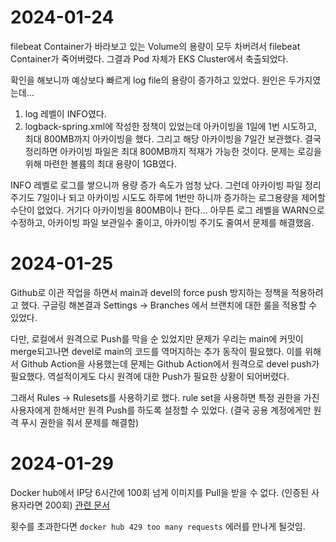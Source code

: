 # 2024-01-24

filebeat Container가 바라보고 있는 Volume의 용량이 모두 차버려서 filebeat Container가 죽어버렸다. 그결과 Pod 자체가 EKS Cluster에서 축출되었다.

확인을 해보니까 예상보다 빠르게 log file의 용량이 증가하고 있었다. 원인은 두가지였는데...

1. log 레벨이 INFO였다.
2. logback-spring.xml에 작성한 정책이 있었는데 아카이빙을 1일에 1번 시도하고, 최대 800MB까지 아카이빙을 했다. 그리고 해당 아카이빙을 7일간 보관했다. 결국 정리하면 아카이빙 파일은 최대 800MB까지 적재가 가능한 것이다. 문제는 로깅을 위해 마련한 볼륨의 최대 용량이 1GB였다.

INFO 레벨로 로그를 쌓으니까 용량 증가 속도가 엄청 났다. 그런데 아카이빙 파일 정리 주기도 7일이나 되고 아카이빙 시도도 하루에 1번만 하니까 증가하는 로그용량을 제어할 수단이 없었다. 거기다 아카이빙을 800MB이나 한다... 아무튼 로그 레벨을 WARN으로 수정하고, 아카이빙 파일 보관일수 줄이고, 아카이빙 주기도 줄여서 문제를 해결했음.

# 2024-01-25

Github로 이관 작업을 하면서 main과 devel의 force push 방지하는 정책을 적용하려고 했다. 구글링 해본결과 Settings -> Branches 에서 브랜치에 대한 룰을 적용할 수 있었다.

다만, 로컬에서 원격으로 Push를 막을 순 있었지만 문제가 우리는 main에 커밋이 merge되고나면 devel로 main의 코드를 역머지하는 추가 동작이 필요했다. 이를 위해서 Github Action을 사용했는데 문제는 Github Action에서 원격으로 devel push가 필요했다. 역설적이게도 다시 원격에 대한 Push가 필요한 상황이 되어버렸다. 

그래서 Rules -> Rulesets를 사용하기로 했다. rule set을 사용하면 특정 권한을 가진 사용자에게 한해서만 원격 Push를 하도록 설정할 수 있었다. (결국 공용 계정에게만 원격 푸시 권한을 줘서 문제를 해결함)

# 2024-01-29

Docker hub에서 IP당 6시간에 100회 넘게 이미지를 Pull을 받을 수 없다. (인증된 사용자라면 200회) [관련 문서](https://docs.docker.com/docker-hub/download-rate-limit/)

횟수를 초과한다면 `docker hub 429 too many requests` 에러를 만나게 될것임.